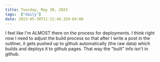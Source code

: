 ```yaml
---
title: Tuesday, May 30, 2023
tags:  ["daily"]
date: 2023-05-30T11:12:44.329-04:00
---
```



I feel like I'm ALMOST there on the process for deployments. I think right now I need to adjust the build process so that after I write a post in the outliner, it gets pushed up to github automatically (the raw data) which builds and deploys it to github pages. That way the "built" info isn't in github.






    